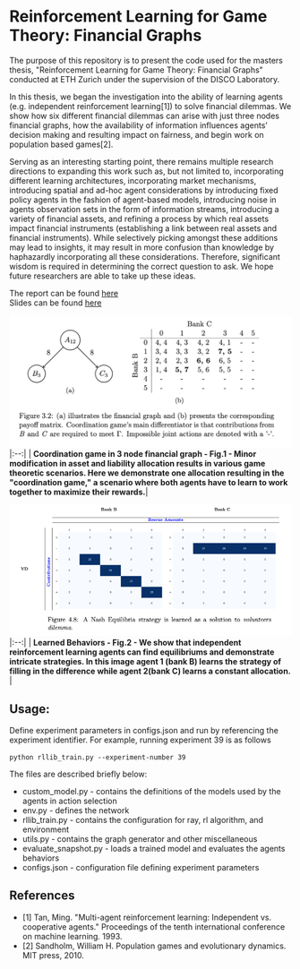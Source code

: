 # Reinforcement Learning for Game Theory: Financial Graphs

The purpose of this repository is to present the code used for the masters thesis, "Reinforcement Learning for Game Theory: Financial Graphs" conducted at ETH Zurich under the supervision of the DISCO Laboratory.

In this thesis, we began the investigation into the ability of learning agents (e.g. independent reinforcement learning[1]) to solve financial dilemmas.  We show how six different financial dilemmas can arise with just three nodes financial graphs, how the availability of information influences agents' decision making and resulting impact on fairness, and begin work on population based games[2].  

Serving as an interesting starting point, there remains multiple research directions to expanding this work such as, but not limited to, incorporating different learning architectures, incorporating market mechanisms, introducing spatial and ad-hoc agent considerations by introducing fixed policy agents in the fashion of agent-based models, introducing noise in agents observation sets in the form of information streams, introducing a variety of financial assets, and refining a process by which real assets impact financial instruments (establishing a link between real assets and financial instruments).  While selectively picking amongst these additions may lead to insights, it may result in more confusion than knowledge by haphazardly incorporating all these considerations.  Therefore, significant wisdom is required in determining the correct question to ask.  We hope future researchers are able to take up these ideas.  

The report can be found <a href="https://kth.diva-portal.org/smash/get/diva2:1616628/FULLTEXT01.pdf"> here </a> </br>
Slides can be found <a href="https://docs.google.com/presentation/d/1GxS8eafzcWbo8zSeEq4Rru0MJ7InjSgLbJe53kyY1o4/edit?usp=sharing"> here </a>

![alt text](https://github.com/yubryanj/MARL-Game-Theory/blob/master/Assets/game_theory.png?raw=true)
|:--:|
| <b>Coordination game in 3 node financial graph - Fig.1 - Minor modification in asset and liability allocation results in various game theoretic scenarios.  Here we demonstrate one allocation resulting in the "coordination game," a scenario where both agents have to learn to work together to maximize their rewards.</b>|

![alt text](https://github.com/yubryanj/MARL-Game-Theory/blob/master/Assets/learned_behaviors.png?raw=true)
|:--:|
| <b>Learned Behaviors - Fig.2 - We show that independent reinforcement learning agents can find equilibriums and demonstrate intricate strategies.  In this image agent 1 (bank B) learns the strategy of filling in the difference while agent 2(bank C) learns a constant allocation.  </b>|


## Usage:
Define experiment parameters in configs.json and run by referencing the experiment identifier.  For example, running experiment 39 is as follows
```
python rllib_train.py --experiment-number 39
```

The files are described briefly below:
* custom_model.py - contains the definitions of the models used by the agents in action selection
* env.py - defines the network 
* rllib_train.py - contains the configuration for ray, rl algorithm, and environment
* utils.py - contains the graph generator and other miscellaneous
* evaluate_snapshot.py - loads a trained model and evaluates the agents behaviors
* configs.json - configuration file defining experiment parameters


## References 
* <a id="1">[1] Tan, Ming. "Multi-agent reinforcement learning: Independent vs. cooperative agents." Proceedings of the tenth international conference on machine learning. 1993. </a>
* <a id="2">[2] Sandholm, William H. Population games and evolutionary dynamics. MIT press, 2010. </a>
